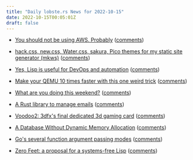 ```yaml
---
title: "Daily lobste.rs News for 2022-10-15"
date: 2022-10-15T00:05:01Z
draft: false
---
```






- [You should not be using AWS. Probably](https://www.karlsutt.com/articles/you-should-not-be-using-aws/)
  ([comments](https://lobste.rs/s/eibd0s/you_should_not_be_using_aws_probably))



- [hack.css, new.css, Water.css, sakura, Pico themes for my static site generator (mkws)](https://t.mkws.sh)
  ([comments](https://lobste.rs/s/8ce4fk/hack_css_new_css_water_css_sakura_pico))



- [Yes, Lisp is useful for DevOps and automation](https://dev.to/yonkeltron/yes-lisp-is-useful-for-devops-and-automation-1dak)
  ([comments](https://lobste.rs/s/o0hyz4/yes_lisp_is_useful_for_devops_automation))



- [Make your QEMU 10 times faster with this one weird trick](https://determinate.systems/posts/qemu-fix)
  ([comments](https://lobste.rs/s/ezqwux/make_your_qemu_10_times_faster_with_this))



- [What are you doing this weekend?]()
  ([comments](https://lobste.rs/s/c56ik2/what_are_you_doing_this_weekend))



- [A Rust library to manage emails](https://git.sr.ht/~soywod/himalaya-lib)
  ([comments](https://lobste.rs/s/8duj58/rust_library_manage_emails))



- [Voodoo2: 3dfx's final dedicated 3d gaming card](https://www.raspberrypi.com/news/voodoo2-3dfxs-final-dedicated-3d-gaming-card/)
  ([comments](https://lobste.rs/s/n7pk2c/voodoo2_3dfx_s_final_dedicated_3d_gaming))



- [A Database Without Dynamic Memory Allocation](https://tigerbeetle.com/blog/a-database-without-dynamic-memory/)
  ([comments](https://lobste.rs/s/jcx49z/database_without_dynamic_memory))



- [Go's several function argument passing modes](https://www.sobyte.net/post/2022-10/go-func/)
  ([comments](https://lobste.rs/s/bykiep/go_s_several_function_argument_passing))



- [Zero Feet: a proposal for a systems-free Lisp](https://applied-langua.ge/posts/zero-feet.html)
  ([comments](https://lobste.rs/s/mqwigo/zero_feet_proposal_for_systems_free_lisp))


